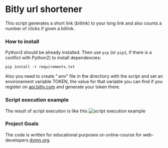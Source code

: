 # Bitly url shortener

This script generates a short link (bitlink) to your long link and also counts a number of clicks if given a bitlink.

### How to install

Python3 should be already installed. 
Then use `pip` (or `pip3`, if there is a conflict with Python2) to install dependencies:
```
pip install -r requirements.txt
```

Also you need to create ".env" file in the directiory with the script and set an environement variable TOKEN, the value for that variable you can find if you register on [api.bitly.com](https://app.bitly.com/settings/api/) and generate your token there.

### Script execution example

The result of script execution is like this ![script execution example](https://bit.ly/3EvY8I2)

### Project Goals

The code is written for educational purposes on online-course for web-developers [dvmn.org](https://dvmn.org/).
